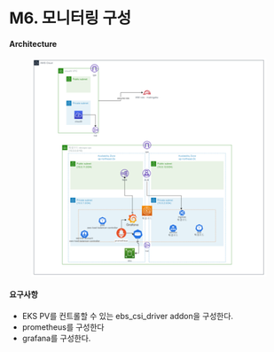 # M6. 모니터링 구성

#### Architecture

<figure><img src="../.gitbook/assets/image (6).png" alt=""><figcaption></figcaption></figure>

#### 요구사항

* EKS PV를 컨트롤할 수 있는 ebs\_csi\_driver addon을 구성한다.&#x20;
* prometheus를 구성한다&#x20;
* grafana를 구성한다.
